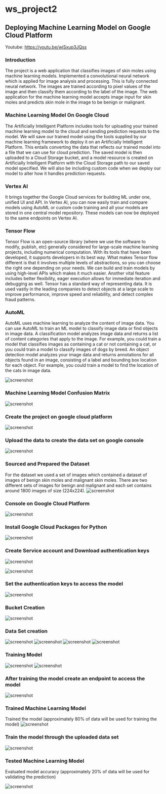 # ws_project2

## Deploying Machine Learning Model on Google Cloud Platform

Youtube: https://youtu.be/wjSxup3JQss

### Introduction

The project is a web application that classifies images of skin moles using machine learning models.
Implemented a convolutional neural network which is applied for image analysis and processing.
This is fully connected neural network. The images are trained according to pixel values of the image and then classify them according to the label of the image.
The web application for the machine learning model accepts image input for skin moles and predicts skin mole in the image to be benign or malignant. 

### Machine Learning Model On Google Cloud 
The Artificially Intelligent Platform includes tools for uploading your trained machine learning model to the cloud and sending prediction requests to the model. We will save our trained model using the tools supplied by our machine learning framework to deploy it on an Artificially Intelligent Platform. This entails converting the data that reflects our trained model into a file that we can use for cloud prediction. The saved model is then uploaded to a Cloud Storage bucket, and a model resource is created on Artificially Intelligent Platform with the Cloud Storage path to our saved model specified. We will also be including custom code when we deploy our model to alter how it handles prediction requests.

### Vertex AI
It brings together the Google Cloud services for building ML under one, unified UI and API. In Vertex AI, you can now easily train and compare models using AutoML or custom code training and all your models are stored in one central model repository. These models can now be deployed to the same endpoints on Vertex AI.

### Tensor Flow 
Tensor Flow is an open-source library (where we use the software to modify, publish, etc) generally considered for large-scale machine learning projects, including numerical computation. With its tools that have been developed, it supports developers in its best way. What makes Tensor flow different is that it involves multiple levels of abstractions, so you can choose the right one depending on your needs. We can build and train models by using high-level APIs which makes it much easier. Another vital feature includes better flexibility, eager execution allows for immediate iteration and debugging as well. Tensor has a standard way of representing data. It is used vastly in the leading companies to detect objects at a large scale to improve performance, improve speed and reliability, and detect complex fraud patterns.

### AutoML 
AutoML uses machine learning to analyze the content of image data. You can use AutoML to train an ML model to classify image data or find objects in image data.
A classification model analyzes image data and returns a list of content categories that apply to the image. For example, you could train a model that classifies images as containing a cat or not containing a cat, or you could train a model to classify images of dogs by breed.
An object detection model analyzes your image data and returns annotations for all objects found in an image, consisting of a label and bounding box location for each object. For example, you could train a model to find the location of the cats in image data.


![screenshot](screenshots/s1.png)
### Machine Learning Model Confusion Matrix
![screenshot](screenshots/s14.png)
### Create the project on google cloud platform
![screenshot](screenshots/s2.png)

### Upload the data to create the data set on google console
![screenshot](screenshots/ss4.png)

### Sourced and Prepared the Dataset
For the dataset we used a set of images which contained a dataset of images of benign skin moles and malignant skin moles. 
There are two different sets of images for benign and malignant and each set contains around 1800 images of size (224x224). 
![screenshot](screenshots/ss5.png)

### Console on Google Cloud Platform
![screenshot](screenshots/s2.png)


### Install Google Cloud Packages for Python
![screenshot](screenshots/ss9.png)

### Create Service account and Download authentication keys

![screenshot](screenshots/s3.png)

![screenshot](screenshots/s4.png)
### Set the authentication keys to access the model
![screenshot](screenshots/s5.png)
### Bucket Creation


![screenshot](screenshots/s6.png)

### Data Set creation
![screenshot](screenshots/s7.png)
![screenshot](screenshots/s8.png)
![screenshot](screenshots/s9.png)
![screenshot](screenshots/s10.png)

### Training Model
![screenshot](screenshots/s11.png)
![screenshot](screenshots/s12.png)


### After training the model create an endpoint to access the model

![screenshot](screenshots/s15.png)

### Trained Machine Learning Model
 Trained the model (approximately 80% of data will be used for training the model)
![screenshot](screenshots/model_score.png)

### Train the model through the uploaded data set
![screenshot](screenshots/ss10.png)

### Tested Machine Learning Model
Evaluated model accuracy (approximately 20% of data will be used for validating the prediction)

![screenshot](screenshots/s16.png)





